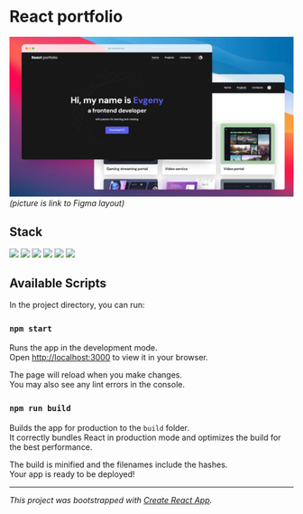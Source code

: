 
# React portfolio

[![perview_img](readmeimages/perview.png)]([https://www.figma.com/file/BLoUVvcjORbC9zwwtB6XGe/React-Simple-Portfolio-%28Copy%29?type=design&node-id=0-1&mode=design&t=kpc3NnTUDYQZMygG-0])
*(picture is link to Figma layout)*

## Stack
<img src="https://img.shields.io/badge/JavaScript-brightyellow?style=for-the-badge&logo=JavaScript&labelColor=grey&color=FFD700"> <img src="https://img.shields.io/badge/Node.JS-brightgreen?style=for-the-badge&logo=Node.js&labelColor=grey&color=brightgreen"> <img src="https://img.shields.io/badge/NPM-brightyellow?style=for-the-badge&logo=NPM&labelColor=grey&color=B22222"> <img src="https://img.shields.io/badge/HTML-brightyellow?style=for-the-badge&logo=html5&logoColor=%23f06a32&labelColor=grey&color=%23f06a32"> <img src="https://img.shields.io/badge/CSS-brightyellow?style=for-the-badge&logo=css3&logoColor=%2337acdc&labelColor=grey&color=%2337acdc"> <img src="https://img.shields.io/badge/REACT-brightyellow?style=for-the-badge&logo=react&logoColor=%2366dbfb&labelColor=grey&color=%2366dbfb">

## Available Scripts

In the project directory, you can run:

### `npm start`

Runs the app in the development mode.\
Open [http://localhost:3000](http://localhost:3000) to view it in your browser.

The page will reload when you make changes.\
You may also see any lint errors in the console.

### `npm run build`

Builds the app for production to the `build` folder.\
It correctly bundles React in production mode and optimizes the build for the best performance.

The build is minified and the filenames include the hashes.\
Your app is ready to be deployed!

---
*This project was bootstrapped with [Create React App](https://github.com/facebook/create-react-app).*

